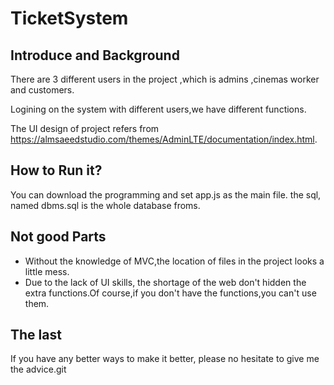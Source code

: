 # TicketSystem
## Introduce and Background

There are 3 different users in the project ,which is admins ,cinemas worker and customers.

Logining on the system with different users,we have different functions.

The UI design of project refers from https://almsaeedstudio.com/themes/AdminLTE/documentation/index.html.

## How to Run it?
You can download the programming and set app.js as the main file.
the sql, named dbms.sql is the whole database froms.
## Not good Parts
+ Without the knowledge of MVC,the location of files in the project looks a little mess.
+ Due to the lack of UI skills, the shortage of the web don't hidden the extra functions.Of course,if you don't have the functions,you can't use them.

## The last
If you have any better ways to make it better, please no hesitate to give me the advice.git